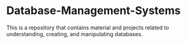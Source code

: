 # Database-Management-Systems
This is a repository that contains material and projects related to understanding, creating, and manipulating databases.
